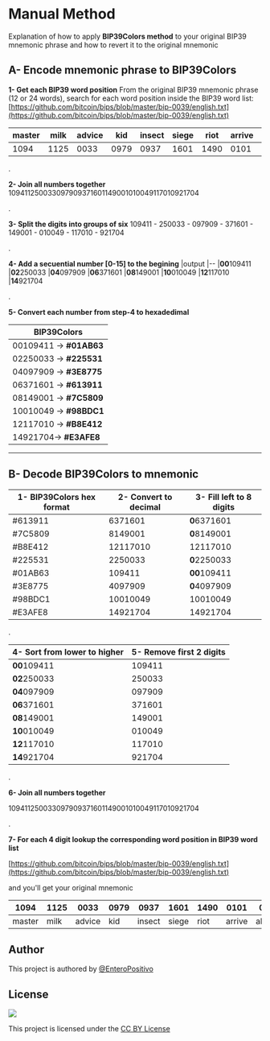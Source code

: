 # Manual Method

Explanation of how to apply **BIP39Colors method** to your original BIP39 mnemonic phrase  and how to revert it to the original mnemonic



## A- Encode mnemonic phrase to BIP39Colors 

**1- Get each BIP39 word position**
From the original BIP39 mnemonic phrase (12 or 24 words), search for each word position inside the BIP39 word list:
[https://github.com/bitcoin/bips/blob/master/bip-0039/english.txt](https://github.com/bitcoin/bips/blob/master/bip-0039/english.txt)

|master| milk |advice| kid |insect |siege |riot| arrive |alcohol| mutual| mask |stay|
|--|--|--|--|--|--|--|--|--|--|--|--|
|1094 |1125| 0033| 0979| 0937| 1601| 1490|0101 |0049 |1170| 1092| 1704|

.

**2- Join all numbers together**
109411250033097909371601149001010049117010921704

.

**3- Split the digits into groups of six**
109411 - 250033 - 097909 - 371601 - 149001 - 010049 - 117010 - 921704

.

**4- Add a secuential number [0-15] to the begining**
|output
|--
|**00**109411 
|**02**250033 
|**04**097909 
|**06**371601 
|**08**149001 
|**10**010049 
|**12**117010 
|**14**921704 


.

**5- Convert each number from step-4 to hexadedimal**

|BIP39Colors
|--
|00109411 &rarr; **#01AB63** 
| 02250033 &rarr;  **#225531** 
|04097909 &rarr; **#3E8775** 
| 06371601 &rarr;  **#613911**
|08149001 &rarr;   **#7C5809** 
|10010049 &rarr; **#98BDC1** 
| 12117010  &rarr; **#B8E412** 
|14921704&rarr;  **#E3AFE8** 




_____


## B- Decode BIP39Colors to mnemonic


| 1- BIP39Colors hex format | 2- Convert to decimal |3- Fill left to 8 digits|
|--|--|--|
| #613911 | 6371601  | **0**6371601 |
| #7C5809 | 8149001 | **0**8149001 |
| #B8E412 | 12117010 | 12117010 |
| #225531 | 2250033 | **0**2250033 |
|#01AB63 |109411 |**00**109411
|#3E8775 |4097909 |**0**4097909
|#98BDC1 |10010049 |10010049
 |#E3AFE8 |14921704 |14921704

.


| 4- Sort from lower to higher  | 5- Remove first 2 digits |
|--|--|
|**00**109411 |109411|
|**02**250033 |250033|
|**04**097909 |097909|
|**06**371601 |371601|
|**08**149001 |149001|
|**10**010049 |010049|
|**12**117010 |117010|
|**14**921704 |921704|

.

**6- Join all numbers together**

109411250033097909371601149001010049117010921704

.

**7- For each 4 digit lookup the corresponding word position in BIP39 word list**

[https://github.com/bitcoin/bips/blob/master/bip-0039/english.txt](https://github.com/bitcoin/bips/blob/master/bip-0039/english.txt)

and you'll get your original mnemonic

|1094 |1125| 0033| 0979| 0937| 1601| 1490|0101 |0049 |1170| 1092| 1704|
|--|--|--|--|--|--|--|--|--|--|--|--|
|master| milk |advice| kid |insect |siege |riot| arrive |alcohol| mutual| mask |stay|


## Author
This project is authored by [@EnteroPositivo](https://twitter.com/EnteroPositivo)

## License
![](https://licensebuttons.net/l/by/3.0/88x31.png) 

This project is licensed under the [CC BY License](https://github.com/EnteroPositivo/bip39Colors/blob/main/LICENSE.md)